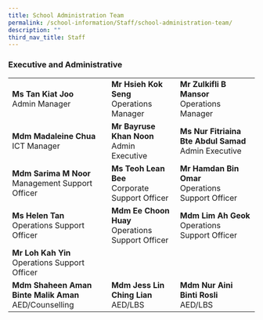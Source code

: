 ```yaml
---
title: School Administration Team
permalink: /school-information/Staff/school-administration-team/
description: ""
third_nav_title: Staff
---
```

### Executive and Administrative 

|  |  |  |
|---|---|---|
| **Ms Tan Kiat Joo**<br>Admin Manager | **Mr Hsieh Kok Seng**<br>Operations Manager | **Mr Zulkifli B Mansor**<br>Operations Manager |
| **Mdm Madaleine Chua**<br>ICT Manager | **Mr Bayruse Khan Noon**<br>Admin Executive | **Ms Nur Fitriaina Bte Abdul Samad**<br>Admin Executive |
| **Mdm Sarima M Noor**<br>Management Support Officer | **Ms Teoh Lean Bee**<br>Corporate Support Officer | **Mr Hamdan Bin Omar**<br>Operations Support Officer |
| **Ms Helen Tan**<br>Operations Support Officer | **Mdm Ee Choon Huay**<br>Operations Support Officer | **Mdm Lim Ah Geok**<br>Operations Support Officer |
| **Mr Loh Kah Yin**<br>Operations Support Officer |  |  |
| **Mdm Shaheen Aman Binte Malik Aman**<br>AED/Counselling | **Mdm Jess Lin Ching Lian**<br>AED/LBS | **Mdm Nur Aini Binti Rosli**<br>AED/LBS |